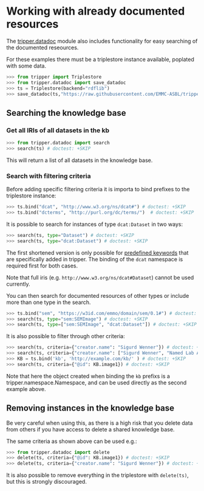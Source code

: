 Working with already documented resources
=========================================

The [tripper.datadoc] module also includes functionality for easy searching of the documented reseources.

For these examples there must be a triplestore instance available, poplated with some data.
```python
>>> from tripper import Triplestore
>>> from tripper.datadoc import save_datadoc
>>> ts = Triplestore(backend="rdflib")
>>> save_datadoc(ts,"https://raw.githubusercontent.com/EMMC-ASBL/tripper/refs/heads/master/tests/input/semdata.yaml") # doctest: +ELLIPSIS, +NORMALIZE_WHITESPACE
```

Searching the knowledge base
----------------------------

### Get all IRIs of all datasets in the kb

```python
>>> from tripper.datadoc import search
>>> search(ts) # doctest: +SKIP
```

This will return a list of all datasets in the knowledge base.


### Search with filtering criteria

Before adding specific filtering criteria it is importa to bind prefixes to the triplestore instance:

```python
>>> ts.bind("dcat", "http://www.w3.org/ns/dcat#") # doctest: +SKIP
>>> ts.bind("dcterms", "http://purl.org/dc/terms/")  # doctest: +SKIP
```

It is possible to search for instances of type `dcat:Dataset` in two ways:

```python
>>> search(ts, type="Dataset") # doctest: +SKIP
>>> search(ts, type="dcat:Dataset") # doctest: +SKIP
```
The first shortened version is only possible for [predefined keywords] that are specifically added in tripper.
The binding of the `dcat` namespace is required first for both cases.

Note that full iris (e.g. `http://www.w3.org/ns/dcat#Dataset`) cannot be used currently.


You can then search for documented resources of other types or include more than one type in the search.
```python
>>> ts.bind("sem", "https://w3id.com/emmo/domain/sem/0.1#") # doctest: +SKIP
>>> search(ts, type="sem:SEMImage") # doctest: +SKIP
>>> search(ts, type=["sem:SEMImage", "dcat:Dataset"]) # doctest: +SKIP
```


It is also possible to filter through other criteria:
```python
>>> search(ts, criteria={"creator.name": "Sigurd Wenner"}) # doctest: +SKIP
>>> search(ts, criteria={"creator.name": ["Sigurd Wenner", "Named Lab Assistant"]}) # doctest: +SKIP
>>> KB = ts.bind('kb', 'http://example.com/kb/' ) # doctest: +SKIP
>>> search(ts, criteria={"@id": KB.image1}) # doctest: +SKIP
```

Note that here the object created when binding the `kb` prefixs is a tripper.namespace.Namespace, and can be used directly as the second example above.

Removing instances in the knowledge base
----------------------------------------

Be very careful when using this, as there is a high risk that you delete data from others if you have access to delete a shared knowledge base.

The same criteria as shown above can be used e.g.:

```python
>>> from tripper.datadoc import delete
>>> delete(ts, criteria={"@id": KB.image1}) # doctest: +SKIP
>>> delete(ts, criteria={"creator.name": "Sigurd Wenner"}) # doctest: +SKIP
```
It is also possible to remove everything in the triplestore with `delete(ts)`, but this is strongly discouraged.



[predefined keywords]: keywords.md
[tripper.datadoc]: https://emmc-asbl.github.io/tripper/latest/datadoc/introduction
